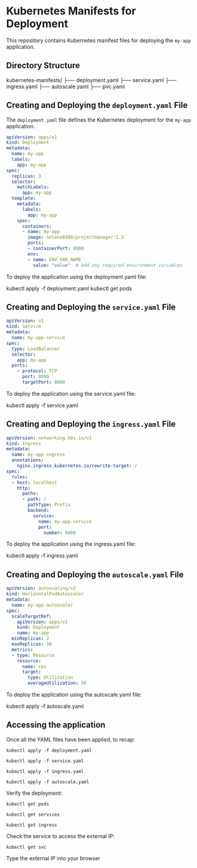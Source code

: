 # Kubernetes Manifests for Deployment

This repository contains Kubernetes manifest files for deploying the `my-app` application.

## Directory Structure
kubernetes-manifests/ ├── deployment.yaml ├── service.yaml ├── ingress.yaml ├── autoscale.yaml ├── pvc.yaml


## Creating and Deploying the `deployment.yaml` File

The `deployment.yaml` file defines the Kubernetes deployment for the `my-app` application.

```yaml
apiVersion: apps/v1
kind: Deployment
metadata:
  name: my-app
  labels:
    app: my-app
spec:
  replicas: 3
  selector:
    matchLabels:
      app: my-app
  template:
    metadata:
      labels:
        app: my-app
    spec:
      containers:
      - name: my-app
        image: nolene6988/projectmanager:1.3
        ports:
        - containerPort: 8000
        env:
        - name: ENV_VAR_NAME
          value: "value"  # Add any required environment variables

```
To deploy the application using the deployment.yaml file:


kubectl apply -f deployment.yaml
kubectl get pods

## Creating and Deploying the `service.yaml` File

```yaml
apiVersion: v1
kind: Service
metadata:
  name: my-app-service
spec:
  type: LoadBalancer
  selector:
    app: my-app
  ports:
    - protocol: TCP
      port: 8000
      targetPort: 8000
```
To deploy the application using the service.yaml file:

kubectl apply -f service.yaml


## Creating and Deploying the `ingress.yaml` File

```yaml
apiVersion: networking.k8s.io/v1
kind: Ingress
metadata:
  name: my-app-ingress
  annotations:
    nginx.ingress.kubernetes.io/rewrite-target: /
spec:
  rules:
  - host: localhost
    http:
      paths:
      - path: /
        pathType: Prefix
        backend:
          service:
            name: my-app-service
            port:
              number: 8000
```
To deploy the application using the ingress.yaml file:

kubectl apply -f ingress.yaml

## Creating and Deploying the `autoscale.yaml` File

```yaml
apiVersion: autoscaling/v2
kind: HorizontalPodAutoscaler
metadata:
  name: my-app-autoscaler
spec:
  scaleTargetRef:
    apiVersion: apps/v1
    kind: Deployment
    name: my-app
  minReplicas: 2
  maxReplicas: 10
  metrics:
  - type: Resource
    resource:
      name: cpu
      target:
        type: Utilization
        averageUtilization: 50
```

To deploy the application using the autoscale.yaml file:

kubectl apply -f autoscale.yaml

## Accessing the application

Once all the YAML files have been applied, to recap:

```
kubectl apply -f deployment.yaml

kubectl apply -f service.yaml

kubectl apply -f ingress.yaml

kubectl apply -f autoscale.yaml
```
Verify the deployment:
```
kubectl get pods

kubectl get services

kubectl get ingress

```
Check the service to access the external IP:
```
kubectl get svc
```
Type the external IP into your browser


